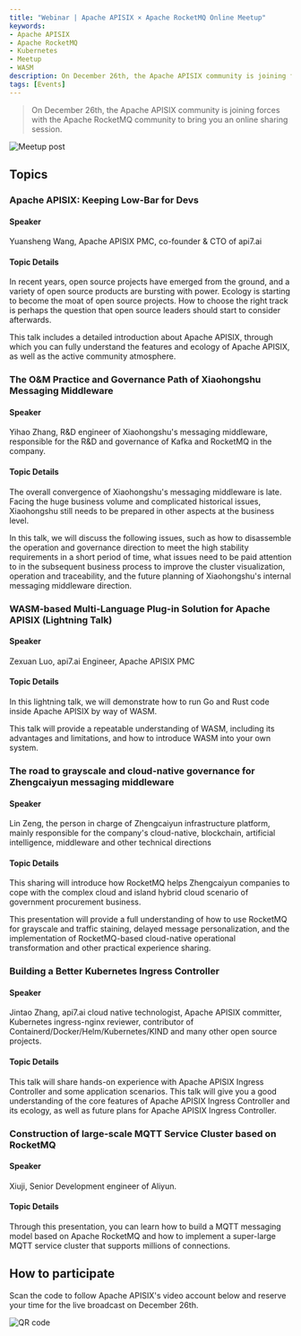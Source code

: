 ```yaml
---
title: "Webinar | Apache APISIX × Apache RocketMQ Online Meetup"
keywords: 
- Apache APISIX
- Apache RocketMQ
- Kubernetes
- Meetup
- WASM
description: On December 26th, the Apache APISIX community is joining forces with the Apache RocketMQ community to bring you an online sharing session.
tags: [Events]
---
```


> On December 26th, the Apache APISIX community is joining forces with the Apache RocketMQ community to bring you an online sharing session.

<!--truncate-->

![Meetup post](https://static.apiseven.com/202108/1639618571630-50324e59-64df-4747-8139-fedc4a63a297.jpeg)

## Topics

### Apache APISIX: Keeping Low-Bar for Devs

#### Speaker

Yuansheng Wang, Apache APISIX PMC, co-founder & CTO of api7.ai

#### Topic Details

In recent years, open source projects have emerged from the ground, and a variety of open source products are bursting with power. Ecology is starting to become the moat of open source projects. How to choose the right track is perhaps the question that open source leaders should start to consider afterwards.

This talk includes a detailed introduction about Apache APISIX, through which you can fully understand the features and ecology of Apache APISIX, as well as the active community atmosphere.

### The O&M Practice and Governance Path of Xiaohongshu Messaging Middleware

#### Speaker

Yihao Zhang, R&D engineer of Xiaohongshu's messaging middleware, responsible for the R&D and governance of Kafka and RocketMQ in the company.

#### Topic Details

The overall convergence of Xiaohongshu's messaging middleware is late. Facing the huge business volume and complicated historical issues, Xiaohongshu still needs to be prepared in other aspects at the business level.

In this talk, we will discuss the following issues, such as how to disassemble the operation and governance direction to meet the high stability requirements in a short period of time, what issues need to be paid attention to in the subsequent business process to improve the cluster visualization, operation and traceability, and the future planning of Xiaohongshu's internal messaging middleware direction.

### WASM-based Multi-Language Plug-in Solution for Apache APISIX (Lightning Talk)

#### Speaker

Zexuan Luo, api7.ai Engineer, Apache APISIX PMC

#### Topic Details

In this lightning talk, we will demonstrate how to run Go and Rust code inside Apache APISIX by way of WASM.

This talk will provide a repeatable understanding of WASM, including its advantages and limitations, and how to introduce WASM into your own system.

### The road to grayscale and cloud-native governance for Zhengcaiyun messaging middleware

#### Speaker

Lin Zeng, the person in charge of Zhengcaiyun infrastructure platform, mainly responsible for the company's cloud-native, blockchain, artificial intelligence, middleware and other technical directions

#### Topic Details

This sharing will introduce how RocketMQ helps Zhengcaiyun companies to cope with the complex cloud and island hybrid cloud scenario of government procurement business.

This presentation will provide a full understanding of how to use RocketMQ for grayscale and traffic staining, delayed message personalization, and the implementation of RocketMQ-based cloud-native operational transformation and other practical experience sharing.

### Building a Better Kubernetes Ingress Controller

#### Speaker

Jintao Zhang, api7.ai cloud native technologist, Apache APISIX committer, Kubernetes ingress-nginx reviewer, contributor of Containerd/Docker/Helm/Kubernetes/KIND and many other open source projects.

#### Topic Details

This talk will share hands-on experience with Apache APISIX Ingress Controller and some application scenarios. This talk will give you a good understanding of the core features of Apache APISIX Ingress Controller and its ecology, as well as future plans for Apache APISIX Ingress Controller.

### Construction of large-scale MQTT Service Cluster based on RocketMQ

#### Speaker

Xiuji, Senior Development engineer of Aliyun.

#### Topic Details

Through this presentation, you can learn how to build a MQTT messaging model based on Apache RocketMQ and how to implement a super-large MQTT service cluster that supports millions of connections.

## How to participate

Scan the code to follow Apache APISIX's video account below and reserve your time for the live broadcast on December 26th.

![QR code](https://static.apiseven.com/202108/1639618627132-2ce4f183-4d3f-40ca-ae5f-397a48f650ae.png)
